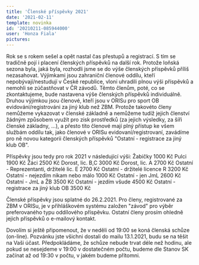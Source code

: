 ```yaml
---
title: 'Členské příspěvky 2021'
date: '2021-02-11'
template: novinka
id: '20210211-085944000'
user: 'Honza Fiala'
pictures:
---
```

Rok se s rokem sešel a opět nastal čas přestupů a registrací. S tím se tradičně pojí i placení členských příspěvků na další rok. Protože loňská sezona byla, jaká byla, rozhodli jsme se do výše členských příspěvků příliš nezasahovat. Výjimkami jsou zahraniční členové oddílu, kteří nepobývají/nestudují v České republice, vloni uhradili plnou výši příspěvků a nemohli se zúčastňovat v ČR závodů. Těmto členům, poté, co se zkontaktujeme, bude nastavena výše členských příspěvků individuálně.
Druhou výjimkou jsou členové, kteří jsou v ORISu pro sport OB evidováni/registrováni za jiný klub než ZBM. Protože takovéto členy nemůžeme vykazovat v členské základně a nemůžeme tudíž jejich členství žádným způsobem využít pro zisk prostředků (za jejich výsledky, za šíři členské základny, ...), a přesto tito členové mají plný přístup ke všem službám oddílu tak, jako členové v ORISu evidovaní/registrovaní, zavádíme pro ně novou kategorii členských příspěvků "Ostatní - registrace za jiný klub OB".

Příspěvky jsou tedy pro rok 2021 v následující výši:
Žabičky                                                    1000 Kč
Pulci                                                         1900 Kč
Žáci                                                          2500 Kč
Dorost, lic. B,C                                         3000 Kč
Dorost, lic. A                                            2700 Kč
Ostatní - Reprezentanti, držitelé lic. E     2700 Kč
Ostatní - držitelé licence R                      3200 Kč
Ostatní - nejezdím nikam nebo málo       1000 Kč
Ostatní - jen JmL                                      2600 Kč
Ostatní - JmL a ŽB                                   3500 Kč
Ostatní - jezdím všude                             4500 Kč
Ostatní - registrace za jiný klub OB         3500 Kč  

Členské příspěvky jsou splatné do 26.2.2021. 
Pro členy, registrované za ZBM v ORISu, je v přihláškovém systému založen "závod" pro výběr preferovaného typu oddílového příspěvku. Ostatní členy prosím ohledně jejich příspěvků o e-mailový kontakt.

Dovolím si ještě připomenout, že v neděli od 19:00 se koná členská schůze (on-line). Pozvánku jste všichni dostali do mailu 13.1.2021, budu se na těšit na Vaši účast. Předpokládáme, že schůze nebude trvat déle než hodinu, ale pokud se nesejdeme v 19:00 v dostatečném počtu, budeme dle Stanov SK začínat až od 19:30 v počtu, v jakém budeme přítomni.

